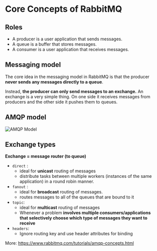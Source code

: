 # Core Concepts of RabbitMQ

## Roles

- A producer is a user application that sends messages.
- A queue is a buffer that stores messages.
- A consumer is a user application that receives messages.

## Messaging model

The core idea in the messaging model in RabbitMQ is that the producer **never sends any messages directly to a queue**.

Instead, **the producer can only send messages to an exchange.** An exchange is a very simple thing. On one side it receives messages from producers and the other side it pushes them to queues.

## AMQP model

![AMQP Model](https://www.rabbitmq.com/img/tutorials/intro/hello-world-example-routing.png)

## Exchange types

**Exchange = message router (to queue)**

- `direct` : 
  - ideal for **unicast** routing of messages
  - distribute tasks between multiple workers (instances of the same application) in a round robin manner.
- `fanout` :
  - ideal for **broadcast** routing of messages.
  - routes messages to all of the queues that are bound to it
- `topic`: 
  - ideal for **multicast** routing of messages
  - Whenever a problem **involves multiple consumers/applications that selectively choose which type of messages they want to receive**
- `headers`:
  - Ignore routing key and use header attributes for binding

More: https://www.rabbitmq.com/tutorials/amqp-concepts.html
